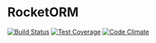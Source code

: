 RocketORM
=========

[![Build Status](https://api.travis-ci.org/RocketORM/ORM.svg)](https://travis-ci.org/RocketORM/ORM)
[![Test Coverage](https://codeclimate.com/github/RocketORM/ORM/badges/coverage.svg)](https://codeclimate.com/github/RocketORM/ORM)
[![Code Climate](https://codeclimate.com/github/RocketORM/ORM/badges/gpa.svg)](https://codeclimate.com/github/RocketORM/ORM)